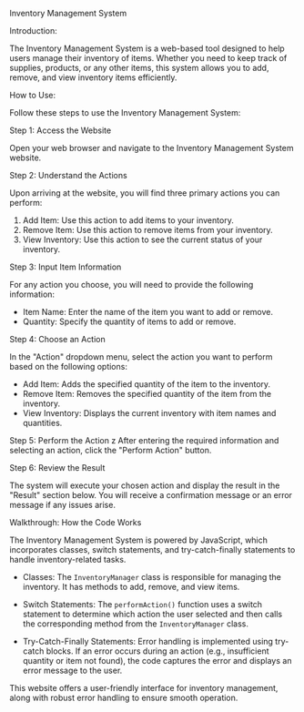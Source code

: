 
Inventory Management System

Introduction:

The Inventory Management System is a web-based tool designed to help users manage their inventory of items. Whether you need to keep track of supplies, products, or any other items, this system allows you to add, remove, and view inventory items efficiently.

How to Use:

Follow these steps to use the Inventory Management System:

Step 1: Access the Website

Open your web browser and navigate to the Inventory Management System website.

Step 2: Understand the Actions

Upon arriving at the website, you will find three primary actions you can perform:

1. Add Item: Use this action to add items to your inventory.
2. Remove Item: Use this action to remove items from your inventory.
3. View Inventory: Use this action to see the current status of your inventory.

Step 3: Input Item Information

For any action you choose, you will need to provide the following information:

- Item Name: Enter the name of the item you want to add or remove.
- Quantity: Specify the quantity of items to add or remove.

Step 4: Choose an Action

In the "Action" dropdown menu, select the action you want to perform based on the following options:

- Add Item: Adds the specified quantity of the item to the inventory.
- Remove Item: Removes the specified quantity of the item from the inventory.
- View Inventory: Displays the current inventory with item names and quantities.

Step 5: Perform the Action
z
After entering the required information and selecting an action, click the "Perform Action" button.

Step 6: Review the Result

The system will execute your chosen action and display the result in the "Result" section below. You will receive a confirmation message or an error message if any issues arise.



Walkthrough: How the Code Works

The Inventory Management System is powered by JavaScript, which incorporates classes, switch statements, and try-catch-finally statements to handle inventory-related tasks.

- Classes: The `InventoryManager` class is responsible for managing the inventory. It has methods to add, remove, and view items.

- Switch Statements: The `performAction()` function uses a switch statement to determine which action the user selected and then calls the corresponding method from the `InventoryManager` class.

- Try-Catch-Finally Statements: Error handling is implemented using try-catch blocks. If an error occurs during an action (e.g., insufficient quantity or item not found), the code captures the error and displays an error message to the user.

This website offers a user-friendly interface for inventory management, along with robust error handling to ensure smooth operation.
